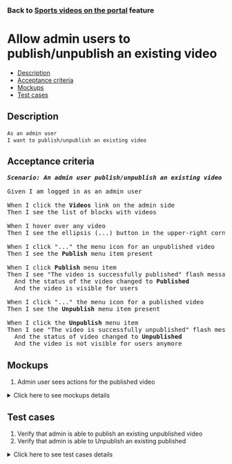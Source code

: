 ### Back to [Sports videos on the portal](../../) feature

# Allow admin users to publish/unpublish an existing video

- [Description](#description)
- [Acceptance criteria](#acceptance-criteria)
- [Mockups](#mockups)
- [Test cases](#test-cases)

## Description

    As an admin user
    I want to publish/unpublish an existing video

## Acceptance criteria

<pre>
<b><i>Scenario: An admin user publish/unpublish an existing video</i></b>

Given I am logged in as an admin user

When I click the <b>Videos</b> link on the admin side
Then I see the list of blocks with videos

When I hover over any video
Then I see the ellipsis (...) button in the upper-right corner

When I click "..." the menu icon for an unpublished video
Then I see the <b>Publish</b> menu item present

When I click <b>Publish</b> menu item
Then I see "The video is successfully published" flash message
  And the status of the video changed to <b>Published</b>
  And the video is visible for users

When I click "..." the menu icon for a published video
Then I see the <b>Unpublish</b> menu item present

When I click the <b>Unpublish</b> menu item
Then I see "The video is successfully unpublished" flash message
  And the status of video changed to <b>Unpublished</b>
  And the video is not visible for users anymore
</pre>

## Mockups

1. Admin user sees actions for the published video

<details>
  <summary>Click here to see mockups details</summary>

**1. Admin user sees actions for the published video:**

![Admin user sees actions for the published video](/products/sport_news_portal/web_application_features/video_page/images/video_actions.png)

</details>

## Test cases

1. Verify that admin is able to publish an existing unpublished video
2. Verify that admin is able to Unpublish an existing published

<details>
  <summary>Click here to see test cases details</summary>

### **#1. Verify that admin is able to publish an existing unpublished video**

|Preconditions|Steps|Expected result
--------------|-----|----------
|- Log in by admin account</br>- Go to <b>Videos</b> page</br>- There is an unpublished video|1) Hover over an unpublished video</br>2) Click "..." button -> <b>Publish</b> menu item|2) "The video is successfully published" flash message appears and the users can see the video|

### **#2. Verify that admin is able to Unpublish an existing published**

|Preconditions|Steps|Expected result
--------------|-----|----------
|- Log in by admin account</br>- Go to <b>Videos</b> page</br>- There is a published video|1) Hover over a published video</br>2) Click "..." button -> <b>Unpublish</b> menu item|2) "The video is successfully unpublished" flash message appears and the users can not see the video|

</details>
